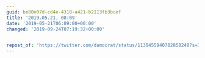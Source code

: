 ```yaml
---
guid: be80e07d-cd4e-4318-a421-b2113fb3bcef
title: '2019.05.21, 08:09'
date: '2019-05-21T06:09:00+00:00'
changed: '2019-09-24T07:19:32+00:00'


repost_of: 'https://twitter.com/damocrat/status/1130455940782858240?s=19'
---
```


